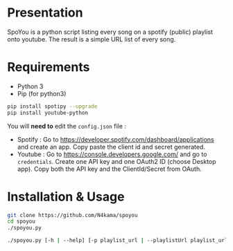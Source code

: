 # Presentation

SpoYou is a python script listing every song on a spotify (public) playlist
onto youtube. The result is a simple URL list of every song.

# Requirements

- Python 3
- Pip (for python3)

```sh
pip install spotipy --upgrade
pip install youtube-python
```

You will **need to** edit the `config.json` file :
- Spotify : Go to https://developer.spotify.com/dashboard/applications 
and create an app. Copy paste the client id and secret generated.
- Youtube : Go to https://console.developers.google.com/
and go to `credentials`. Create one API key and one OAuth2 ID (choose Desktop app).
Copy both the API key and the ClientId/Secret from OAuth.

# Installation & Usage

```sh
git clone https://github.com/N4kama/spoyou
cd spoyou
./spoyou.py

./spoyou.py [-h | --help] [-p playlist_url | --playlistUrl playlist_url] [-o file | --output file]
```